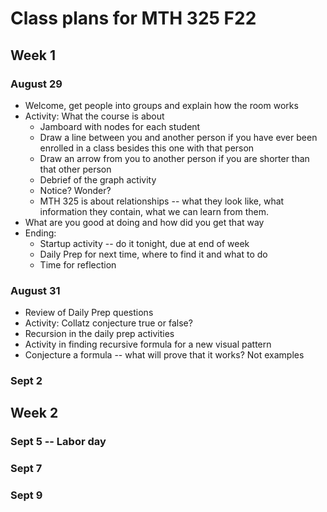 # Class plans for MTH 325 F22

## Week 1

### August 29

- Welcome, get people into groups and explain how the room works
- Activity: What the course is about 
  - Jamboard with nodes for each student
  - Draw a line between you and another person if you have ever been enrolled in a class besides this one with that person
  - Draw an arrow from you to another person if you are shorter than that other person
  - Debrief of the graph activity
  - Notice? Wonder? 
  - MTH 325 is about relationships -- what they look like, what information they contain, what we can learn from them. 
- What are you good at doing and how did you get that way 
- Ending: 
  - Startup activity -- do it tonight, due at end of week 
  - Daily Prep for next time, where to find it and what to do 
  - Time for reflection 

### August 31 

- Review of Daily Prep questions
- Activity: Collatz conjecture true or false? 
- Recursion in the daily prep activities
- Activity in finding recursive formula for a new visual pattern
- Conjecture a formula -- what will prove that it works? Not examples

### Sept 2

## Week 2

### Sept 5 -- Labor day

### Sept 7

### Sept 9
